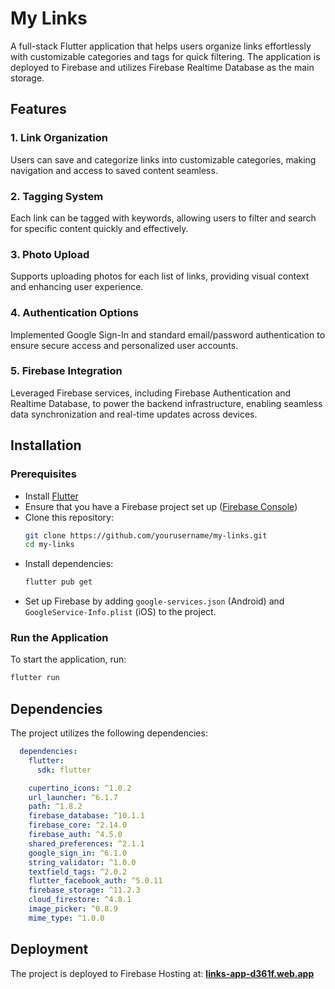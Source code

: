 # My Links

A full-stack Flutter application that helps users organize links effortlessly with customizable categories and tags for quick filtering. The application is deployed to Firebase and utilizes Firebase Realtime Database as the main storage.

## Features

### 1. Link Organization
Users can save and categorize links into customizable categories, making navigation and access to saved content seamless.

### 2. Tagging System
Each link can be tagged with keywords, allowing users to filter and search for specific content quickly and effectively.

### 3. Photo Upload
Supports uploading photos for each list of links, providing visual context and enhancing user experience.

### 4. Authentication Options
Implemented Google Sign-In and standard email/password authentication to ensure secure access and personalized user accounts.

### 5. Firebase Integration
Leveraged Firebase services, including Firebase Authentication and Realtime Database, to power the backend infrastructure, enabling seamless data synchronization and real-time updates across devices.

## Installation

### Prerequisites
- Install [Flutter](https://flutter.dev/docs/get-started/install)
- Ensure that you have a Firebase project set up ([Firebase Console](https://console.firebase.google.com/))
- Clone this repository:
  ```sh
  git clone https://github.com/yourusername/my-links.git
  cd my-links
  ```
- Install dependencies:
  ```sh
  flutter pub get
  ```
- Set up Firebase by adding `google-services.json` (Android) and `GoogleService-Info.plist` (iOS) to the project.

### Run the Application
To start the application, run:
```sh
flutter run
```

## Dependencies
The project utilizes the following dependencies:

```yaml
  dependencies:
    flutter:
      sdk: flutter

    cupertino_icons: ^1.0.2
    url_launcher: ^6.1.7
    path: ^1.8.2
    firebase_database: ^10.1.1
    firebase_core: ^2.14.0
    firebase_auth: ^4.5.0
    shared_preferences: ^2.1.1
    google_sign_in: ^6.1.0
    string_validator: ^1.0.0
    textfield_tags: ^2.0.2
    flutter_facebook_auth: ^5.0.11
    firebase_storage: ^11.2.3
    cloud_firestore: ^4.8.1
    image_picker: ^0.8.9
    mime_type: ^1.0.0
```

## Deployment
The project is deployed to Firebase Hosting at:
**[links-app-d361f.web.app](https://links-app-d361f.web.app/)**


